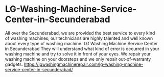 # LG-Washing-Machine-Service-Center-in-Secunderabad
All over the Secunderabad, we are provided the best service to every kind of washing machines; our technicians are highly talented and well known about every type of washing machine. LG Washing Machine Service Center in Secunderabad They will understand what kind of error is occurred in your washing machine and try to solve it in front of your eyes. We repair your washing machine on your doorsteps and we only repair out-of-warranty gadgets. https://lgwashingmachinerepair.com/lg-washing-machine-service-center-in-secunderabad/
